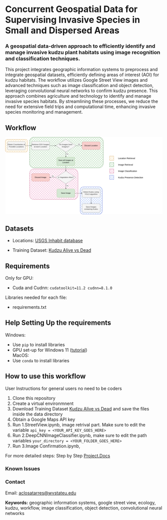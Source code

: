 # Concurrent Geospatial Data for Supervising Invasive Species in Small and Dispersed Areas 

### A geospatial data-driven approach to efficiently identify and manage invasive kudzu plant habitats using image recognition and classification techniques.

This project integrates geographic information systems to preprocess and integrate geospatial datasets, efficiently defining areas of interest (AOI) for kudzu habitats. The workflow utilizes Google Street View images and advanced techniques such as image classification and object detection, leveraging convolutional neural networks to confirm kudzu presence. This approach combines agriculture and technology to identify and manage invasive species habitats. By streamlining these processes, we reduce the need for extensive field trips and computational time, enhancing invasive species monitoring and management.


## Workflow
![Workflow of our proposed model](Workflow_diagram.png)

## Datasets
- Locations: [USGS Inhabit database](https://gis.usgs.gov/inhabit/)

- Training Dataset: [Kudzu Alive vs Dead](https://www.kaggle.com/datasets/albaclosatarres/alive-vs-dead-kudzu-vegetation) 

## Requirements
Only for GPU:
- Cuda and Cudnn: `cudatoolkit=11.2 cudnn=8.1.0 `

Libraries needed for each file:
- requirements.txt

## Help Setting Up the requirements
Windows:
- Use `pip` to install libraries
- GPU set-up for Windows 11 ([tutorial](https://www.xda-developers.com/use-gpu-jupyter-notebook/))  
MacOS:
- Use `conda` to install libraries


## How to use this workflow
User Instructions for general users no need to be coders
1. Clone this repository
2. Create a virtual environmnent
3. Download Training Dataset [Kudzu Alive vs Dead](https://www.kaggle.com/datasets/albaclosatarres/alive-vs-dead-kudzu-vegetation) and save the files inside the data directory
4. Obtain a Google Maps API key
5. Run 1.StreetView.ipynb, image retrival part. Make sure to edit the variable `api_key = <YOUR_API_KEY_GOES_HERE>`
6. Run 2.DeepCNNImageClassifier.ipynb, make sure to edit the path variables `your_directory = <YOUR_FOLDER_GOES_HERE>`
7. Run 3.Image Confirmation.ipynb, 

For more detailed steps: Step by Step [Project.Docs](https://www.kaggle.com/datasets/albaclosatarres/alive-vs-dead-kudzu-vegetation) 



### Known Issues

### Contact
Email: aclosatarres@wvstateu.edu




**Keywords:** geographic information systems, google street view, ecology, kudzu, workflow,
image classification, object detection, convolutional neural networks
